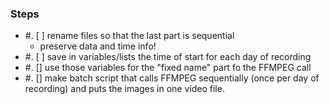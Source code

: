 ### Steps

- #. [ ] rename files so that the last part is sequential
    - preserve data and time info! 
- #. [ ] save in variables/lists the time of start for each day of recording
- #. [] use those variables for the "fixed name" part fo the FFMPEG call
- #. [] make batch script that calls FFMPEG sequentially (once per day of recording) and puts the images in one video file. 